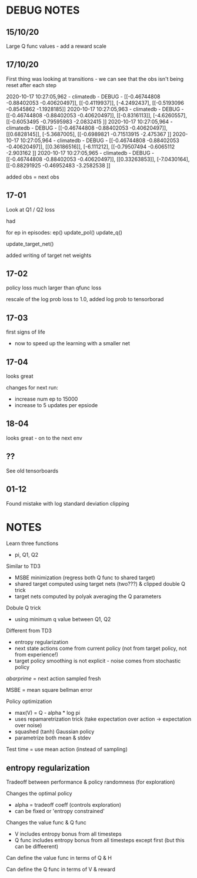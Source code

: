 # DEBUG NOTES

## 15/10/20

Large Q func values - add a reward scale


## 17/10/20

First thing was looking at transitions - we can see that the obs isn't being reset after each step

2020-10-17 10:27:05,962 - climatedb - DEBUG - [[-0.46744808 -0.88402053 -0.40620497]], [[-0.4119937]], [-4.2492437], [[-0.5193096 -0.8545862 -1.1928185]]
2020-10-17 10:27:05,963 - climatedb - DEBUG - [[-0.46744808 -0.88402053 -0.40620497]], [[-0.8316113]], [-4.6260557], [[-0.6053495  -0.79595983 -2.0832415 ]]
2020-10-17 10:27:05,964 - climatedb - DEBUG - [[-0.46744808 -0.88402053 -0.40620497]], [[0.6828145]], [-5.3687005], [[-0.6989821  -0.71513915 -2.475367  ]]
2020-10-17 10:27:05,964 - climatedb - DEBUG - [[-0.46744808 -0.88402053 -0.40620497]], [[0.36186516]], [-6.111212], [[-0.79507494 -0.6065112  -2.903162  ]]
2020-10-17 10:27:05,965 - climatedb - DEBUG - [[-0.46744808 -0.88402053 -0.40620497]], [[0.33263853]], [-7.0430164], [[-0.88291925 -0.46952483 -3.2582538 ]]

added obs = next obs
## 17-01

Look at Q1 / Q2 loss

had

for ep in episodes:
 ep()
 update_pol()
 update_q()

update_target_net()

added writing of target net weights

## 17-02

policy loss much larger than qfunc loss

rescale of the log prob loss to 1.0, added log prob to tensorborad

## 17-03

first signs of life
- now to speed up the learning with a smaller net

## 17-04

looks great

changes for next run:

- increase num ep to 15000
- increase to 5 updates per epsiode


## 18-04

looks great - on to the next env

## ??

See old tensorboards

## 01-12

Found mistake with log standard deviation clipping

# NOTES

Learn three functions
- pi, Q1, Q2

Similar to TD3

- MSBE minimization (regress both Q func to shared target)
- shared target computed using target nets (two???) & clipped double Q trick
- target nets computed by polyak averaging the Q parameters

Dobule Q trick
- using minimum q value between Q1, Q2

Different from TD3

- entropy regularization
- next state actions come from current policy (not from target policy, not from experience!)
- target policy smoothing is not explicit - noise comes from stochastic policy

$a bar prime$ = next action sampled fresh

MSBE = mean square bellman error

Policy optimization
- max(V) = Q - alpha * log pi
- uses repamaretrization trick (take expectation over action -> expectation over noise)
- squashed (tanh) Gaussian policy
- parametrize both mean & stdev

Test time = use mean action (instead of sampling)


## entropy regularization 

Tradeoff between performance & policy randomness (for exploration)

Changes the optimal policy

- alpha = tradeoff coeff (controls exploration)
- can be fixed or 'entropy constrained'

Changes the value func & Q func

- V includes entropy bonus from all timesteps
- Q func includes entropy bonus from all timesteps except first (but this can be diffeerent)

Can define the value func in terms of Q & H

Can define the Q func in terms of V & reward
